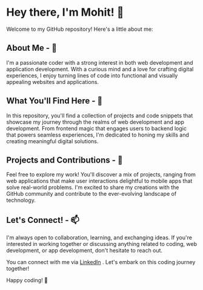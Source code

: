 
# Hey there, I'm Mohit! 👋

Welcome to my GitHub repository! Here's a little about me:

## About Me - 👀

I'm a passionate coder with a strong interest in both web development and application development.
With a curious mind and a love for crafting digital experiences, 
I enjoy turning lines of code into functional and visually appealing websites and applications.

## What You'll Find Here - 🌱

In this repository, 
you'll find a collection of projects and code snippets that showcase my journey through the realms of web development and app development.
From frontend magic that engages users to backend logic that powers seamless experiences, I'm dedicated to honing my skills and creating meaningful digital solutions.

## Projects and Contributions - 💞️

Feel free to explore my work! You'll discover a mix of projects, 
ranging from web applications that make user interactions delightful to mobile apps that solve real-world problems. 
I'm excited to share my creations with the GitHub community and contribute to the ever-evolving landscape of technology.

## Let's Connect! - 📫

I'm always open to collaboration, learning, and exchanging ideas.
If you're interested in working together or discussing anything related to coding, web development, or app development, don't hesitate to reach out.

You can connect with me via [LinkedIn](https://www.linkedin.com/in/mohit-kumar-shoundik) . Let's embark on this coding journey together!

Happy coding! 🚀

